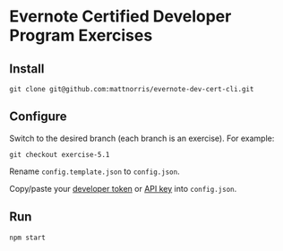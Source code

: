 # Evernote Certified Developer Program Exercises

## Install

    git clone git@github.com:mattnorris/evernote-dev-cert-cli.git

## Configure
Switch to the desired branch (each branch is an exercise). For example:

    git checkout exercise-5.1

Rename `config.template.json` to `config.json`.

Copy/paste your  [developer token](https://sandbox.evernote.com/api/DeveloperToken.action) or [API key](https://dev.evernote.com/#apikey) into `config.json`.

## Run

    npm start
